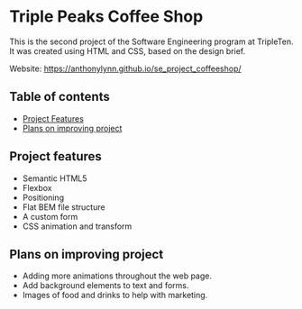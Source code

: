 # Triple Peaks Coffee Shop

This is the second project of the Software Engineering program at TripleTen. It was created using HTML and CSS, based on the design brief.

Website: https://anthonylynn.github.io/se_project_coffeeshop/

## Table of contents

- [Project Features](#Project-features)
- [Plans on improving project](#Plans-on-improving-project)

## Project features

- Semantic HTML5
- Flexbox
- Positioning
- Flat BEM file structure
- A custom form
- CSS animation and transform

## Plans on improving project

- Adding more animations throughout the web page.
- Add background elements to text and forms.
- Images of food and drinks to help with marketing.
